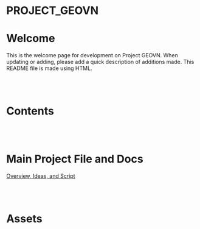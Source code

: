 # PROJECT_GEOVN

<h1>Welcome</h1>
<p>
  This is the welcome page for development on Project GEOVN. When updating or adding, please add a quick description of additions made. This README file is made using HTML.
</p>
<br><br>
<h1>Contents</h1>
<p>
  
</p>
<br><br>
<h1>Main Project File and Docs</h1>
<p>
  <a href="https://docs.google.com/document/d/10buoGfNYLeIJsO_bqzLTAbT12ZxhrlZGzGfrTlieAII/edit?usp=sharing">Overview, Ideas, and Script</a>
</p>
<br><br>
<h1>Assets</h1>
<p>
  
</p>
